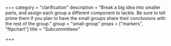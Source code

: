 +++
category = "clarification"
description = "Break a big idea into smaller parts, and assign each group a different component to tackle. Be sure to tell prime them if you plan to have the small groups share their conclusions with the rest of the group."
group = "small-group"
props = ["markers", "flipchart"]
title = "Subcommittees"

+++
